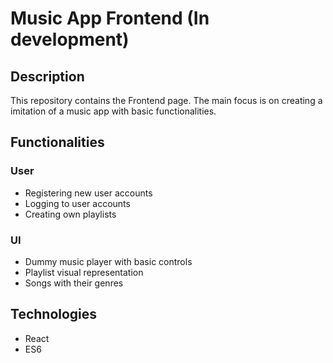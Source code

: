 # Music App Frontend (In development)

## Description
This repository contains the Frontend page.
The main focus is on creating a imitation of a music app with basic functionalities. 

## Functionalities

### User
- Registering new user accounts 
- Logging to user accounts
- Creating own playlists

### UI
- Dummy music player with basic controls
- Playlist visual representation
- Songs with their genres

## Technologies
- React
- ES6
